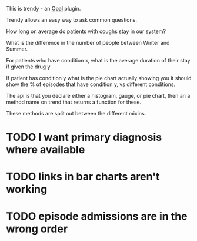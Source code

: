 This is trendy - an [Opal](https://github.com/openhealthcare/opal) plugin.

Trendy allows an easy way to ask common questions.

How long on average do patients with coughs stay in our system?

What is the difference in the number of people between Winter and Summer.

For patients who have condition x, what is the average duration of their stay if given
the drug y

If patient has condition y what is the pie chart actually showing you
it should show the % of episodes that have condition y, vs different conditions.

The api is that you declare either a histogram, gauge, or pie chart, then an
a method name on trend that returns a function for these.

These methods are split out between the different mixins.

# TODO I want primary diagnosis where available
# TODO links in bar charts aren't working
# TODO episode admissions are in the wrong order
